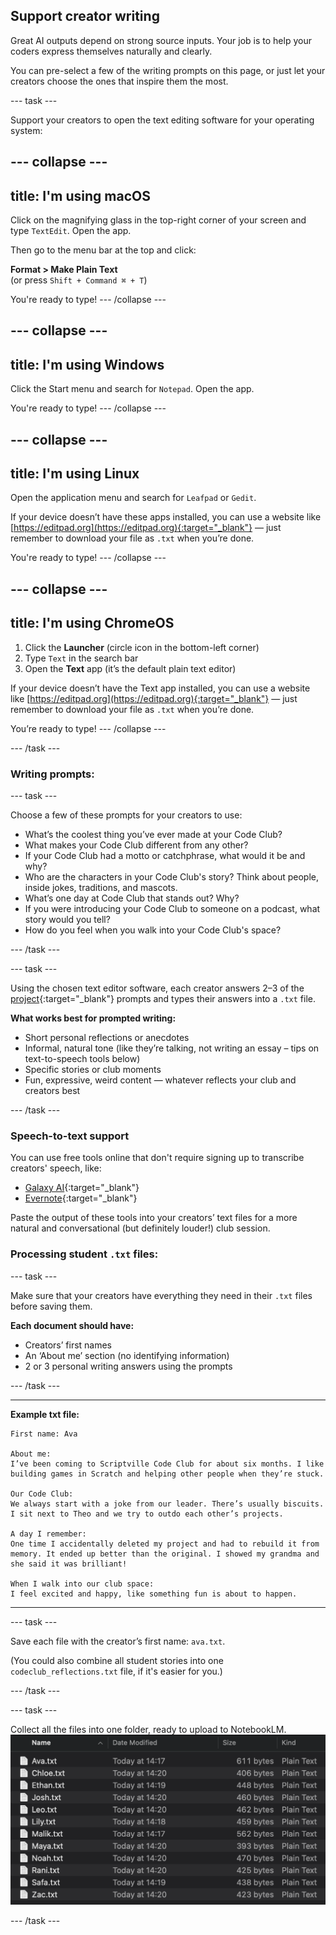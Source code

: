 ## Support creator writing
Great AI outputs depend on strong source inputs. Your job is to help your coders express themselves naturally and clearly.

You can pre-select a few of the writing prompts on this page, or just let your creators choose the ones that inspire them the most.

--- task ---

Support your creators to open the text editing software for your operating system:

--- collapse ---
---
title: I'm using macOS
---

Click on the magnifying glass in the top-right corner of your screen and type `TextEdit`. Open the app.

Then go to the menu bar at the top and click:

**Format > Make Plain Text**  
(or press `Shift + Command ⌘ + T`)

You're ready to type!
--- /collapse ---

--- collapse ---
---
title: I'm using Windows
---

Click the Start menu and search for `Notepad`. Open the app.

You're ready to type!
--- /collapse ---

--- collapse ---
---
title: I'm using Linux
---

Open the application menu and search for `Leafpad` or `Gedit`.

If your device doesn’t have these apps installed, you can use a website like [https://editpad.org](https://editpad.org){:target="_blank"} — just remember to download your file as `.txt` when you’re done.

You're ready to type!
--- /collapse ---

--- collapse ---
---
title: I'm using ChromeOS
---

1. Click the **Launcher** (circle icon in the bottom-left corner)
2. Type `Text` in the search bar
3. Open the **Text** app (it’s the default plain text editor)

If your device doesn’t have the Text app installed, you can use a website like [https://editpad.org](https://editpad.org){:target="_blank"} — just remember to download your file as `.txt` when you’re done.

You’re ready to type!
--- /collapse ---

--- /task ---


### Writing prompts:

--- task ---

Choose a few of these prompts for your creators to use:

- What’s the coolest thing you’ve ever made at your Code Club?  
- What makes your Code Club different from any other?  
- If your Code Club had a motto or catchphrase, what would it be and why?  
- Who are the characters in your Code Club's story? Think about people, inside jokes, traditions, and mascots.  
- What’s one day at Code Club that stands out? Why?  
- If you were introducing your Code Club to someone on a podcast, what story would you tell?  
- How do you feel when you walk into your Code Club's space?

--- /task ---

--- task ---

Using the chosen text editor software, each creator answers 2–3 of the [project](http://rpf.io/ccpodcast){:target="_blank"} prompts and types their answers into a `.txt` file.  

**What works best for prompted writing:**
* Short personal reflections or anecdotes
* Informal, natural tone (like they’re talking, not writing an essay – tips on text-to-speech tools below)  
* Specific stories or club moments  
* Fun, expressive, weird content — whatever reflects your club and creators best

--- /task ---

### Speech-to-text support

You can use free tools online that don't require signing up to transcribe creators' speech, like:

* [Galaxy AI](https://galaxy.ai/ai-transcription){:target="_blank"}  
* [Evernote](https://evernote.com/ai-transcribe){:target="_blank"}

Paste the output of these tools into your creators’ text files for a more natural and conversational (but definitely louder!) club session.

### Processing student `.txt` files:

--- task ---

Make sure that your creators have everything they need in their `.txt` files before saving them.

**Each document should have:**
* Creators’ first names  
* An ‘About me’ section (no identifying information)  
* 2 or 3 personal writing answers using the prompts

--- /task ---

---

**Example txt file:**

```
First name: Ava

About me:  
I’ve been coming to Scriptville Code Club for about six months. I like 
building games in Scratch and helping other people when they’re stuck.

Our Code Club:  
We always start with a joke from our leader. There’s usually biscuits. 
I sit next to Theo and we try to outdo each other’s projects.

A day I remember:  
One time I accidentally deleted my project and had to rebuild it from 
memory. It ended up better than the original. I showed my grandma and 
she said it was brilliant!

When I walk into our club space: 
I feel excited and happy, like something fun is about to happen.
```

---


--- task ---

Save each file with the creator’s first name: `ava.txt`. 

(You could also combine all student stories into one `codeclub_reflections.txt` file, if it's easier for you.)

--- /task ---

--- task ---

Collect all the files into one folder, ready to upload to NotebookLM.
![](images/files.png)

--- /task ---


